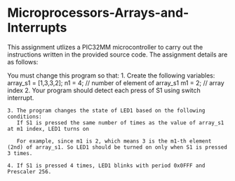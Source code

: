 # Microprocessors-Arrays-and-Interrupts

This assignment utlizes a PIC32MM microcontroller to carry out the instructions written in the provided source code. The assignment details are as follows:

  You must change this program so that:
    1. Create the following variables:
      array_s1 = [1,3,3,2];
      n1 = 4;   // number of element of array_s1
      m1 = 2;   // array index
    2. Your program should detect each press of S1 using switch interrupt.
     
    3. The program changes the state of LED1 based on the following conditions:
       If S1 is pressed the same number of times as the value of array_s1 at m1 index, LED1 turns on
     
       For example, since m1 is 2, which means 3 is the m1-th element (2nd) of array_s1. So LED1 should be turned on only when S1 is pressed 3 times.
       
    4. If S1 is pressed 4 times, LED1 blinks with period 0x0FFF and Prescaler 256.


